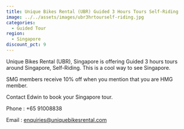 ```yaml
---
title: Unique Bikes Rental (UBR) Guided 3 Hours Tours Self-Riding
image: ../../assets/images/ubr3hrtourself-riding.jpg
categories:
  - Guided Tour
region:
  - Singapore
discount_pct: 9
---
```


Unique Bikes Rental (UBR), Singapore is offering Guided 3 hours tours around Singapore, Self-Riding. This is a cool way to see Singapore.

SMG members receive 10% off when you mention that you are HMG member.

Contact Edwin to book your Singapore tour.

Phone : +65 91008838

Email : enquiries@uniquebikesrental.com
